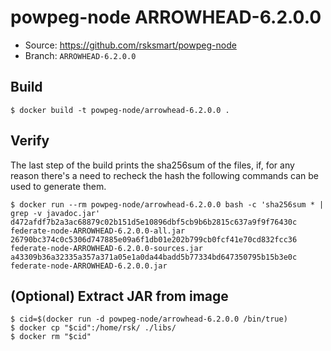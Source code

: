 # powpeg-node ARROWHEAD-6.2.0.0

* Source: https://github.com/rsksmart/powpeg-node
* Branch: `ARROWHEAD-6.2.0.0`

## Build

```
$ docker build -t powpeg-node/arrowhead-6.2.0.0 .
```

## Verify

The last step of the build prints the sha256sum of the files, if, for any reason there's a need to recheck the hash the following commands can be used to generate them.

```
$ docker run --rm powpeg-node/arrowhead-6.2.0.0 bash -c 'sha256sum * | grep -v javadoc.jar'
d472afdf7b2a3ac68879c02b151d5e10896dbf5cb9b6b2815c637a9f9f76430c  federate-node-ARROWHEAD-6.2.0.0-all.jar
26790bc374c0c5306d747885e09a6f1db01e202b799cb0fcf41e70cd832fcc36  federate-node-ARROWHEAD-6.2.0.0-sources.jar
a43309b36a32335a357a371a05e1a0da44badd5b77334bd647350795b15b3e0c  federate-node-ARROWHEAD-6.2.0.0.jar
```

## (Optional) Extract JAR from image

```
$ cid=$(docker run -d powpeg-node/arrowhead-6.2.0.0 /bin/true)
$ docker cp "$cid":/home/rsk/ ./libs/
$ docker rm "$cid"
```
